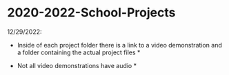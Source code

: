 # 2020-2022-School-Projects

12/29/2022:

* Inside of each project folder there is a link to a video demonstration and a folder containing the actual project files *

* Not all video demonstrations have audio *
